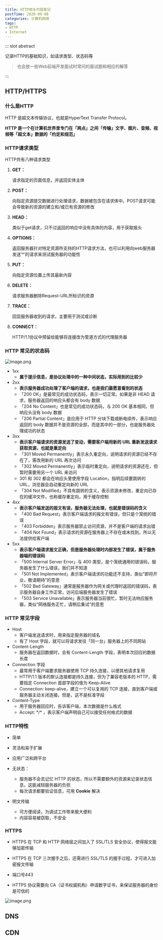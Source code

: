 ```yaml
---
title: HTTP相关内容笔记
postTime: 2020-09-08
categories: 计算机网络
tags:
- HTTP
- Internet
---
```


::: slot abstract

记录HTTP的基础知识，如请求类型、状态码等

> 也会放一些Web前端开发面试时常问的面试题和相应的解答

:::

## HTTP/HTTPS

### 什么是HTTP

HTTP 是超文本传输协议，也就是HyperText Transfer Protocol。

**HTTP 是一个在计算机世界里专门在「两点」之间「传输」文字、图片、音频、视频等「超文本」数据的「约定和规范」**



### HTTP请求类型

HTTP共有八种请求类型

1. **GET：**

   请求指定的页面信息，并返回实体主体

2. **POST：**

   向指定资源提交数据进行处理请求，数据被包含在请求体中。POST请求可能会导致新的资源的建立和/或已有资源的修改

3. **HEAD：**

   类似于get请求，只不过返回的响应中没有具体的内容，用于获取报头

4. **OPTIONS：**

   返回服务器针对特定资源所支持的HTTP请求方法，也可以利用向web服务器发送‘*’的请求来测试服务器的功能性

5. **PUT：**

   向指定资源位置上传其最新内容

6. **DELETE：**

   请求服务器删除Request-URL所标识的资源

7. **TRACE：**

   回显服务器收到的请求，主要用于测试或诊断

8. **CONNECT：**

   HTTP/1.1协议中预留给能够将连接改为管道方式的代理服务器



### HTTP 常见的状态码

 ![image.png](https://i.loli.net/2020/10/18/owLxHgzqbEFU8k7.png)

- 1xx
  - **属于提示信息，是协议处理中的一种中间状态，实际用到的比较少**
- 2xx
  - **表示服务器成功处理了客户端的请求，也是我们最愿意看到的状态**
  - 「200 OK」是最常见的成功状态码，表示一切正常。如果是非 HEAD 请求，服务器返回的响应头都会有 body 数据
  - 「204 No Content」也是常见的成功状态码，与 200 OK 基本相同，但响应头没有 body 数据
  - 「206 Partial Content」是应用于 HTTP 分块下载或断电续传，表示响应返回的 body 数据并不是资源的全部，而是其中的一部分，也是服务器处理成功的状态
- 3xx
  - **表示客户端请求的资源发送了变动，需要客户端用新的 URL 重新发送请求获取资源，也就是重定向**
  - 「301 Moved Permanently」表示永久重定向，说明请求的资源已经不存在了，需改用新的 URL 再次访问
  - 「302 Moved Permanently」表示临时重定向，说明请求的资源还在，但暂时需要用另一个 URL 来访问
  - 301 和 302 都会在响应头里使用字段 Location，指明后续要跳转的 URL，浏览器会自动重定向新的 URL
  - 「304 Not Modified」不具有跳转的含义，表示资源未修改，重定向已存在的缓冲文件，也称缓存重定向，用于缓存控制
- 4xx
  - **表示客户端发送的报文有误，服务器无法处理，也就是错误码的含义**
  - 「400 Bad Request」表示客户端请求的报文有错误，但只是个笼统的错误
  - 「403 Forbidden」表示服务器禁止访问资源，并不是客户端的请求出错
  - 「404 Not Found」表示请求的资源在服务器上不存在或未找到，所以无法提供给客户端
- 5xx
  - **表示客户端请求报文正确，但是服务器处理时内部发生了错误，属于服务器端的错误码**
  - 「500 Internal Server Error」与 400 类型，是个笼统通用的错误码，服务器发生了什么错误，我们并不知道
  - 「501 Not Implemented」表示客户端请求的功能还不支持，类似“即将开业，敬请期待”的意思
  - 「502 Bad Gateway」通常是服务器作为网关或代理时返回的错误码，表示服务器自身工作正常，访问后端服务器发生了错误
  - 「503 Service Unavailable」表示服务器当前很忙，暂时无法响应服务器，类似“网络服务正忙，请稍后重试”的意思



### HTTP 常见字段

- Host
  - 客户端发送请求时，用来指定服务器的域名
  - 有了 Host 字段，就可以将请求发往「同一台」服务器上的不同网站
- Content-Length
  - 服务器在返回数据时，会有 Content-Length 字段，表明本次回应的数据长度
- Connection 字段
  - 最常用于客户端要求服务器使用 TCP 持久连接，以便其他请求复用
  - HTTP/1.1 版本的默认连接都是持久连接，但为了兼容老版本的 HTTP，需要指定 Connection 首部字段的值为 Keep-Alive
  - Connection: keep-alive，建立一个可以复用的 TCP 连接，直到客户端或服务器主动关闭连接。但是，这不是标准字段
- Content-Type
  - 用于服务器回应时，告诉客户端，本次数据是什么格式
  - Accept: \*/\* ，表示客户端声明自己可以接受任何格式的数据



### HTTP特性

- 简单
- 灵活和易于扩展
- 应用广泛和跨平台

- 无状态：
  - 服务器不会去记忆 HTTP 的状态，所以不需要额外的资源来记录状态信息，这能减轻服务器的负担
  - 每次请求都要验证信息，可用 **Cookie** 解决
- 明文传输
  - 可方便阅读，为调试工作带来极大便利
  - 内容容易被窃取，不安全



### HTTPS

- HTTPS 在 TCP 和 HTTP 网络层之间加入了 SSL/TLS 安全协议，使得报文能够加密传输

- HTTPS 在 TCP 三次握手之后，还需进行 SSL/TLS 的握手过程，才可进入加密报文传输
- 端口号443
- HTTPS 协议需要向 CA（证书权威机构）申请数字证书，来保证服务器的身份是可信的



![image.png](https://i.loli.net/2020/10/18/pbhlrSgJYkBmRQL.png)





## DNS



## CDN